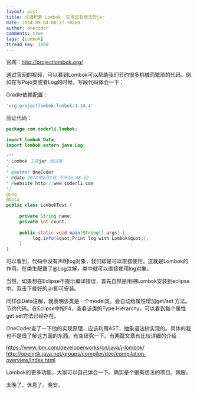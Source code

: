 ```yaml
---
layout: post
title: 点滴积累 Lombok  实用且有想法的jar
date: 2014-09-04 00:27 +0800
author: onecoder
comments: true
tags: [Lombok]
thread_key: 1800
---
```

<p>
	官网：<a href="http://projectlombok.org/">http://projectlombok.org/</a></p>
<p>
	通过官网的视频，可以看到Lombok可以帮助我们节约很多机械而繁琐的代码。例如在写Pojo类或者Log的时候。写段代码体会一下：</p>
<p>
	Gradle依赖配置：</p>

```groovy
'org.projectlombok:lombok:1.14.4'
```

<p>
	验证代码：</p>

```java
package com.coderli.lombok;

import lombok.Data;
import lombok.extern.java.Log;

/**
* Lombok 工具jar 测试类
*
* @author OneCoder
* @date 2014年9月3日 下午10:48:12
* @website http://www.coderli.com
*/
@Log
@Data
public class LombokTest {
   
     private String name;
     private int count;
   
     public static void main(String[] args) {
          log.info(&quot;Print log with Lombok&quot;);
     }
}
```

<p>
	可以看到，代码中没有声明log对象，我们却是可以直接使用。这就是Lombok的作用。在类生配置了@Log注解，类中就可以直接使用log对象。</p>
<p>
	当然，如果想在Eclipse不提示编译错误，首先自然是用把Lombok安装到eclipse中。双击下载好的jar即可安装。</p>
<p>
	同样@Data注解，就表明该类是一个model类。会自动给属性增加get/set 方法。节约代码。在Eclipse中按F4，查看该类的Type Hierarchy，可以看到每个属性get set方法已经存在。</p>
<p>
	OneCoder查了一下他的实现原理，应该利用AST，抽象语法树实现的。具体的我也不是很了解这方面的东西。有空研究一下。有两篇文章有比较详细的介绍：</p>
<p>
	<a href="https://www.ibm.com/developerworks/cn/java/j-lombok/">https://www.ibm.com/developerworks/cn/java/j-lombok/</a><br />
	<a href="http://openjdk.java.net/groups/compiler/doc/compilation-overview/index.html">http://openjdk.java.net/groups/compiler/doc/compilation-overview/index.html</a></p>
<p>
	Lombok的更多功能，大家可以自己体会一下。确实是个很有想法的项目。佩服。</p>
<p>
	太晚了，休息了。晚安。</p>
